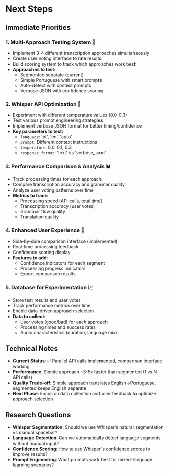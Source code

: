 # Next Steps

## Immediate Priorities

### 1. Multi-Approach Testing System 🧪
- Implement 3-4 different transcription approaches simultaneously
- Create user voting interface to rate results
- Build scoring system to track which approaches work best
- **Approaches to test:**
  - Segmented separate (current)
  - Simple Portuguese with smart prompts
  - Auto-detect with context prompts
  - Verbose JSON with confidence scoring

### 2. Whisper API Optimization 🎯
- Experiment with different temperature values (0.0-0.3)
- Test various prompt engineering strategies
- Implement verbose JSON format for better timing/confidence
- **Key parameters to test:**
  - `language`: 'pt', 'en', 'auto'
  - `prompt`: Different context instructions
  - `temperature`: 0.0, 0.1, 0.3
  - `response_format`: 'text' vs 'verbose_json'

### 3. Performance Comparison & Analysis 📊
- Track processing times for each approach
- Compare transcription accuracy and grammar quality
- Analyze user voting patterns over time
- **Metrics to track:**
  - Processing speed (API calls, total time)
  - Transcription accuracy (user votes)
  - Grammar flow quality
  - Translation quality

### 4. Enhanced User Experience 🎨
- Side-by-side comparison interface (implemented)
- Real-time processing feedback
- Confidence scoring display
- **Features to add:**
  - Confidence indicators for each segment
  - Processing progress indicators
  - Export comparison results

### 5. Database for Experimentation 📈
- Store test results and user votes
- Track performance metrics over time
- Enable data-driven approach selection
- **Data to collect:**
  - User votes (good/bad) for each approach
  - Processing times and success rates
  - Audio characteristics (duration, language mix)

## Technical Notes
- **Current Status**: ✅ Parallel API calls implemented, comparison interface working
- **Performance**: Simple approach ~3-5x faster than segmented (1 vs N API calls)
- **Quality Trade-off**: Simple approach translates English→Portuguese, segmented keeps English separate
- **Next Phase**: Focus on data collection and user feedback to optimize approach selection

## Research Questions
- **Whisper Segmentation**: Should we use Whisper's natural segmentation vs manual spacebar?
- **Language Detection**: Can we automatically detect language segments without manual input?
- **Confidence Scoring**: How to use Whisper's confidence scores to improve results?
- **Prompt Engineering**: What prompts work best for mixed-language learning scenarios?
